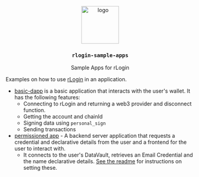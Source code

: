 <p align="middle">
  <img src="https://www.rifos.org/assets/img/logo.svg" alt="logo" height="100" >
</p>
<h3 align="middle"><code>rlogin-sample-apps</code></h3>
<p align="middle">
  Sample Apps for rLogin
</p>

Examples on how to use [rLogin](https://github.com/rsksmart/rlogin) in an application.

- [basic-dapp](/rsksmart/rlogin-sample-apps/tree/main/basic-dapp) is a basic application that interacts with the user's wallet. It has the following features:
  - Connecting to rLogin and returning a web3 provider and disconnect function.
  - Getting the account and chainId
  - Signing data using `personal_sign`
  - Sending transactions
- [permissioned app](/rsksmart/rlogin-sample-apps/tree/main/permissioned-app) - A backend server application that requests a credential and declarative details from the user and a frontend for the user to interact with.
  - It connects to the user's DataVault, retrieves an Email Credential and the name declarative details. [See the readme](https://github.com/rsksmart/rlogin-sample-apps/tree/main/permissioned-app) for instructions on setting these.

